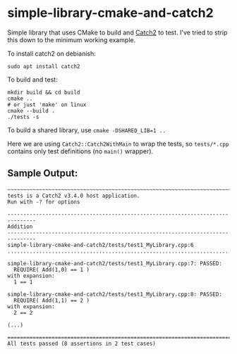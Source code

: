 # simple-library-cmake-and-catch2
Simple library that uses CMake to build and [Catch2](https://github.com/catchorg/Catch2) to test. I've tried to strip this down to the minimum working example.

To install catch2 on debianish:
```
sudo apt install catch2
```

To build and test:
```
mkdir build && cd build
cmake ..
# or just 'make' on linux
cmake --build .
./tests -s
```

To build a shared library, use `cmake -DSHARED_LIB=1 ..`

Here we are using `Catch2::Catch2WithMain` to wrap the tests, so `tests/*.cpp`
contains only test definitions (no `main()` wrapper).

Sample Output:
--------------
```
~~~~~~~~~~~~~~~~~~~~~~~~~~~~~~~~~~~~~~~~~~~~~~~~~~~~~~~~~~~~~~~~~~~~~~~~~~~~~~~
tests is a Catch2 v3.4.0 host application.
Run with -? for options

-------------------------------------------------------------------------------
Addition
-------------------------------------------------------------------------------
simple-library-cmake-and-catch2/tests/test1_MyLibrary.cpp:6
...............................................................................

simple-library-cmake-and-catch2/tests/test1_MyLibrary.cpp:7: PASSED:
  REQUIRE( Add(1,0) == 1 )
with expansion:
  1 == 1

simple-library-cmake-and-catch2/tests/test1_MyLibrary.cpp:8: PASSED:
  REQUIRE( Add(1,1) == 2 )
with expansion:
  2 == 2

(...)

===============================================================================
All tests passed (8 assertions in 2 test cases)
```